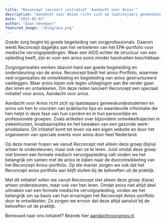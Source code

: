 ```yaml
---
title: "Reconcept lanceert initiatief 'Aandacht voor Anios'"
description: "Aandacht voor Anios richt zich op laatstejaars geneeskundestudenten en anios om hen te voorzien van praktische tips en waardevolle informatie."
date: "2025-05-01"
author: "Daan Veneboer"
featured_image: "/blog/ava.png"
---
```


Goede zorg begint bij goede begeleiding van zorgprofessionals. Daarom werkt Reconcept dagelijks aan het verbeteren van het EPA-portfolio voor medische vervolgopleidingen. Waar een AIOS echter de structuur van een opleiding heeft, zijn er voor een anios soms minder handvatten beschikbaar. 

Zorgorganisaties werken daarom hard aan goede begeleiding en ondersteuning van de anios. Reconcept biedt het anios-Portfolio, waarmee veel organisaties de ontwikkeling en begeleiding van anios gestructureerd vastleggen. Maar anios lopen ook tegen uitdagingen aan die verder gaan dan leren en ontwikkelen. Om deze reden lanceert Reconcept een speciaal initiatief voor anios, Aandacht voor anios.

Aandacht voor Anios richt zich op laatstejaars geneeskundestudenten en anios om hen te voorzien van praktische tips en waardevolle informatie die hen helpt in deze fase van hun carrière en in hun persoonlijke en professionele groepen. Zoals artikelen over bijzondere ontwikkeltrajecten in ziekenhuizen, loopbaanopties en het bewaken van een gezonde werk-privébalans. Dit initiatief komt tot leven via een eigen website en door het organiseren van speciale events voor anios door heel Nederland.

Op deze manier hopen we vanuit Reconcept niet alleen deze groep (bijna) artsen te ondersteunen, maar ook van ze te leren. Juist omdat deze groep niet binnen een formele medisch vervolgopleiding valt vinden we het belangrijk om samen met de anios te kijken naar de doorontwikkeling van het Reconcept Anios-portfolio. Op die manier zorgen we ook dat het Reconcept anios portfolio aan blijft sluiten bij de behoeften uit de praktijk.

Met dit initiatief willen we vanuit Reconcept niet alleen deze groep (bijna) artsen ondersteunen, maar ook van hen leren. Omdat anios niet altijd deel uitmaken van een formele medische vervolgopleiding, vinden we het belangrijk om op basis van hun ervaringen het Reconcept Anios-portfolio door te ontwikkelen. Zo zorgen we ervoor dat deze altijd aansluit bij de behoeften uit de praktijk.

Benieuwd naar ons initiatief? Bezoek hier [aandachtvooranios.nl](https://aandachtvooranios.nl)
